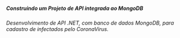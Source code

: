 #####  Construindo um Projeto  de API integrada ao MongoDB
###### Desenvolvimento de API .NET, com banco de dados MongoDB,  para cadastro de  infectados pelo CoronaVirus. 
